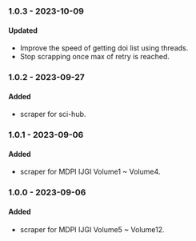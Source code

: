 ### 1.0.3 - 2023-10-09

#### Updated

- Improve the speed of getting doi list using threads.
- Stop scrapping once max of retry is reached.

### 1.0.2 - 2023-09-27

#### Added

- scraper for sci-hub.

### 1.0.1 - 2023-09-06

#### Added

- scraper for MDPI IJGI Volume1 ~ Volume4.

### 1.0.0 - 2023-09-06

#### Added

- scraper for MDPI IJGI Volume5 ~ Volume12.
